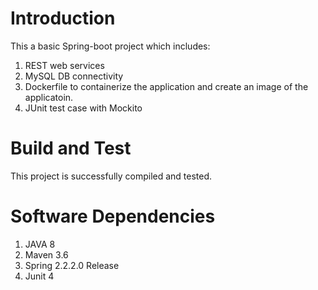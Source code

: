 # Introduction 
This a basic Spring-boot project which includes:
  1. REST web services
  2. MySQL DB connectivity
  3. Dockerfile to containerize the application and create an image of the applicatoin.
  4. JUnit test case with Mockito

# Build and Test
This project is successfully compiled and tested.

# Software Dependencies
1. JAVA 8
2. Maven 3.6
3. Spring 2.2.2.0 Release
4. Junit 4
